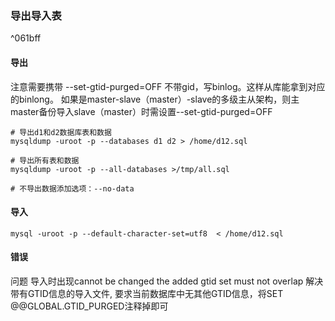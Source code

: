 ### 导出导入表

^061bff

#### 导出
注意需要携带 --set-gtid-purged=OFF 不带gid，写binlog。这样从库能拿到对应的binlong。
如果是master-slave（master）-slave的多级主从架构，则主master备份导入slave（master）时需设置--set-gtid-purged=OFF
```shell
# 导出d1和d2数据库表和数据
mysqldump -uroot -p --databases d1 d2 > /home/d12.sql

# 导出所有表和数据
mysqldump -uroot -p --all-databases >/tmp/all.sql

# 不导出数据添加选项：--no-data
```

#### 导入
```shell
mysql -uroot -p --default-character-set=utf8  < /home/d12.sql
```

#### 错误
问题
导入时出现cannot be changed the added gtid set must not overlap 
解决
带有GTID信息的导入文件, 要求当前数据库中无其他GTID信息，将SET @@GLOBAL.GTID_PURGED注释掉即可